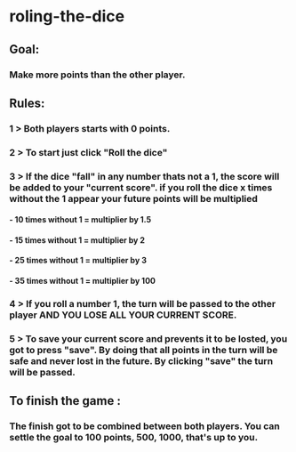# roling-the-dice

  ## Goal:
   ### Make more points than the other player.
   
  ## Rules:
   ### 1 > Both players starts with 0 points.
   ### 2 > To start just click "Roll the dice"
   ### 3 > If the dice "fall" in any number thats not a 1, the score will be added to your "current score". if you roll the dice x times without the 1 appear your future points will be multiplied
   #### - 10 times without 1 = multiplier by 1.5
   #### - 15 times without 1 = multiplier by 2
   #### - 25 times without 1 = multiplier by 3
   #### - 35 times without 1 = multiplier by 100
   ### 4 > If you roll a number 1, the turn will be passed to the other player AND YOU LOSE ALL YOUR CURRENT SCORE.
   ### 5 > To save your current score and prevents it to be losted, you got to press "save". By doing that all points in the turn will be safe and never lost in the future. By clicking "save" the turn will be passed.
   
  ## To finish the game :
  ### The finish got to be combined between both players. You can settle the goal to 100 points, 500, 1000, that's up to you.
  
  
   
